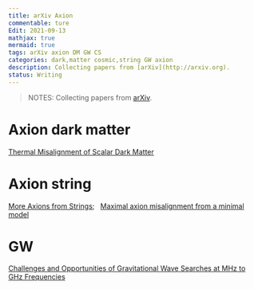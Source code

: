 ```yaml
---
title: arXiv Axion
commentable: ture
Edit: 2021-09-13
mathjax: true
mermaid: true
tags: arXiv axion DM GW CS
categories: dark,matter cosmic,string GW axion
description: Collecting papers from [arXiv](http://arxiv.org).
status: Writing
---
```

>NOTES: Collecting papers from [arXiv](http://arxiv.org).

# Axion dark matter
[Thermal Misalignment of Scalar Dark Matter](https://arxiv.org/pdf/2109.04476.pdf)

# Axion string
[More Axions from Strings](https://arxiv.org/pdf/2007.04990.pdf);&nbsp;&nbsp; [Maximal axion misalignment from a minimal model](https://arxiv.org/pdf/2006.07379.pdf)

# GW
[Challenges and Opportunities of Gravitational Wave Searches at MHz to GHz Frequencies](https://arxiv.org/pdf/2011.12414.pdf)
